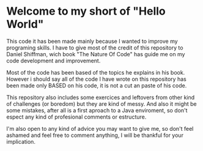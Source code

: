# Welcome to my short of "Hello World"

This code it has been made mainly because I wanted to improve my  programing skills. I have to give most of the credit of this repository to Daniel Shiffman, wich book "The Nature Of Code" has guide me on my code development and improvement. 

Most of the code has been based of the topics he explains in his book. However i should say all of the code I have wrote on this repository has been made only BASED on his code, it is not a cut an paste of his code.

This repository also includes some exercices and leftovers from other kind of challenges (or boredom) but they are kind of messy. And also it might be some mistakes, after all is a first aproach to a Java enviroment, so don't espect any kind of profesional comments or estructure.

I'm also open to any kind of advice you may want to give me, so don't feel ashamed and feel free to comment anything, I will be thankful for your implication.
